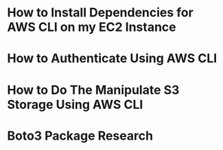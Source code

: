 

# How to Install Dependencies for AWS CLI on my EC2 Instance

# How to Authenticate Using AWS CLI

# How to Do The Manipulate S3 Storage Using AWS CLI

# Boto3 Package Research
